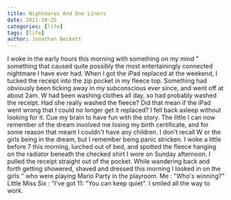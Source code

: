 ```yaml
---
title: Nightmares And One Liners
date: 2011-10-25
categories: [life]
tags: [life]
author: Jonathan Beckett
---
```


I woke in the early hours this morning with something on my mind " something that caused quite possibly the most entertainingly connected nightmare I have ever had. When I got the iPad replaced at the weekend, I tucked the receipt into the zip pocket in my fleece top. Something had obviously been ticking away in my subconscious ever since, and went off at about 2am. W had been washing clothes all day, so had probably washed the receipt. Had she really washed the fleece? Did that mean if the iPad went wrong that I could no longer get it replaced? I fell back asleep without looking for it. Cue my brain to have fun with the story. The little I can now remember of the dream involved me losing my birth certificate, and for some reason that meant I couldn't have any children. I don't recall W or the girls being in the dream, but I remember being panic stricken. I woke a little before 7 this morning, lurched out of bed, and spotted the fleece hanging on the radiator beneath the checked shirt I wore on Sunday afternoon. I pulled the receipt straight out of the pocket. While wandering back and forth getting showered, shaved and dressed this morning I looked in on the girls " who were playing Mario Party in the playroom. Me : "Who's winning?" Little Miss Six : "I've got 11: "You can keep quiet". I smiled all the way to work.